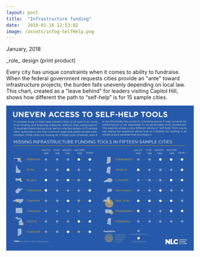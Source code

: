 ```yaml
---
layout: post
title:  "Infrastructure funding"
date:   2018-01-16 12:53:02
image: /assets/infog-SelfHelp.png
---
```



<p class="date" markdown="1">
January, 2018
</p>

<p class="involvement" markdown="1">
_role_ design (print product)
</p>


Every city has unique constraints when it comes to ability to fundraise. When the federal government requests cities provide an "ante" toward infrastructure projects, the burden falls unevenly depending on local law. This chart, created as a "leave behind" for leaders visiting Capitol Hill, shows how different the path to “self-help” is for 15 sample cities.

![Uneven access to self-help tools](/assets/infog-SelfHelp.jpg)
